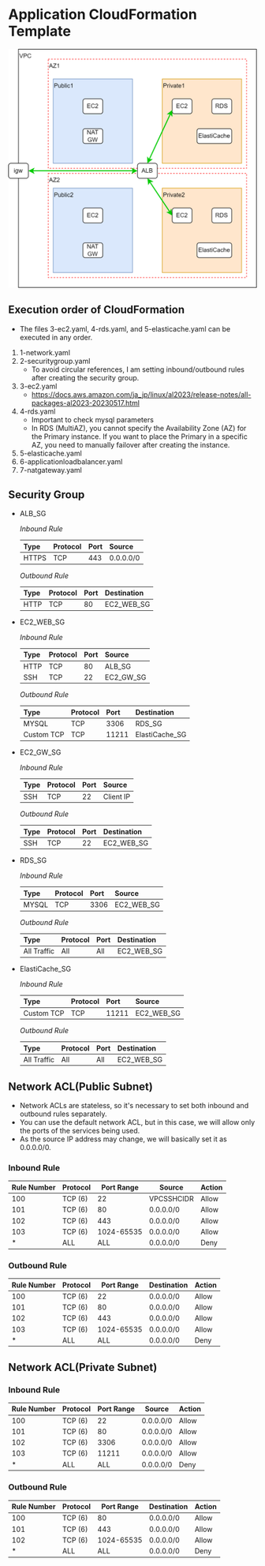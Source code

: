 # Application CloudFormation Template

![Diagram](application_diagram.png)

## Execution order of CloudFormation
* The files 3-ec2.yaml, 4-rds.yaml, and 5-elasticache.yaml can be executed in any order.
1. 1-network.yaml
2. 2-securitygroup.yaml
    - To avoid circular references, I am setting inbound/outbound rules after creating the security group.
3. 3-ec2.yaml
    - https://docs.aws.amazon.com/ja_jp/linux/al2023/release-notes/all-packages-al2023-20230517.html
4. 4-rds.yaml
    - Important to check mysql parameters
    - In RDS (MultiAZ), you cannot specify the Availability Zone (AZ) for the Primary instance. If you want to place the Primary in a specific AZ, you need to manually failover after creating the instance.
5. 5-elasticache.yaml
6. 6-applicationloadbalancer.yaml
7. 7-natgateway.yaml

## Security Group
* ALB_SG

    *Inbound Rule*

    | Type | Protocol | Port | Source |
    | ------ | --------- | ----- | ------ |
    | HTTPS  | TCP       | 443   | 0.0.0.0/0 |

    *Outbound Rule*

    | Type | Protocol | Port | Destination |
    | ------ | --------- | ----- | ------ |
    | HTTP   | TCP       | 80    | EC2_WEB_SG |

* EC2_WEB_SG

    *Inbound Rule*

    | Type | Protocol | Port | Source |
    | ------ | --------- | ----- | ------ |
    | HTTP   | TCP       | 80    | ALB_SG  |
    | SSH    | TCP       | 22    | EC2_GW_SG |

    *Outbound Rule*

    | Type | Protocol | Port | Destination |
    | ------ | --------- | ----- | ------ |
    | MYSQL  | TCP       | 3306  | RDS_SG |
    | Custom TCP | TCP  | 11211 | ElastiCache_SG |

* EC2_GW_SG

    *Inbound Rule*

    | Type | Protocol | Port | Source |
    | ------ | --------- | ----- | ------ |
    | SSH    | TCP       | 22    | Client IP |

    *Outbound Rule*

    | Type | Protocol | Port | Destination |
    | ------ | --------- | ----- | ------ |
    | SSH    | TCP       | 22    | EC2_WEB_SG |

* RDS_SG

    *Inbound Rule*

    | Type | Protocol | Port | Source |
    | ------ | --------- | ----- | ------ |
    | MYSQL  | TCP       | 3306  | EC2_WEB_SG |

    *Outbound Rule*

    | Type | Protocol | Port | Destination |
    | ------ | --------- | ----- | ------ |
    | All Traffic | All | All | EC2_WEB_SG |

* ElastiCache_SG

    *Inbound Rule*

    | Type | Protocol | Port | Source |
    | ------ | --------- | ----- | ------ |
    | Custom TCP | TCP | 11211 | EC2_WEB_SG |

    *Outbound Rule*

    | Type | Protocol | Port | Destination |
    | ------ | --------- | ----- | ------ |
    | All Traffic | All | All | EC2_WEB_SG |

## Network ACL(Public Subnet)
* Network ACLs are stateless, so it's necessary to set both inbound and outbound rules separately.
* You can use the default network ACL, but in this case, we will allow only the ports of the services being used.
* As the source IP address may change, we will basically set it as 0.0.0.0/0.

### Inbound Rule

| Rule Number | Protocol | Port Range | Source     | Action |
| ---------- | ---------- | ---------- | ---------- | --------------- |
| 100        | TCP (6)    | 22         | VPCSSHCIDR | Allow           |
| 101        | TCP (6)    | 80         | 0.0.0.0/0  | Allow           |
| 102        | TCP (6)    | 443        | 0.0.0.0/0  | Allow           |
| 103        | TCP (6)    | 1024-65535 | 0.0.0.0/0  | Allow           |
| *          | ALL        | ALL        | 0.0.0.0/0  | Deny            |

### Outbound Rule

| Rule Number | Protocol | Port Range | Destination | Action |
| ---------- | ---------- | ---------- | ----------------- | --------------- |
| 100        | TCP (6)    | 22         | 0.0.0.0/0         | Allow           |
| 101        | TCP (6)    | 80         | 0.0.0.0/0         | Allow           |
| 102        | TCP (6)    | 443        | 0.0.0.0/0         | Allow           |
| 103        | TCP (6)    | 1024-65535 | 0.0.0.0/0         | Allow           |
| *          | ALL        | ALL        | 0.0.0.0/0         | Deny            |

## Network ACL(Private Subnet)
### Inbound Rule

| Rule Number | Protocol | Port Range | Source     | Action |
| ---------- | ---------- | ---------- | ---------- | --------------- |
| 100        | TCP (6)    | 22         | 0.0.0.0/0  | Allow           |
| 101        | TCP (6)    | 80         | 0.0.0.0/0  | Allow           |
| 102        | TCP (6)    | 3306       | 0.0.0.0/0  | Allow           |
| 103        | TCP (6)    | 11211      | 0.0.0.0/0  | Allow           |
| *          | ALL        | ALL        | 0.0.0.0/0  | Deny            |

### Outbound Rule

| Rule Number | Protocol | Port Range | Destination | Action |
| ---------- | ---------- | ---------- | ----------------- | --------------- |
| 100        | TCP (6)    | 80         | 0.0.0.0/0         | Allow           |
| 101        | TCP (6)    | 443        | 0.0.0.0/0         | Allow           |
| 102        | TCP (6)    | 1024-65535 | 0.0.0.0/0         | Allow           |
| *          | ALL        | ALL        | 0.0.0.0/0         | Deny            |
